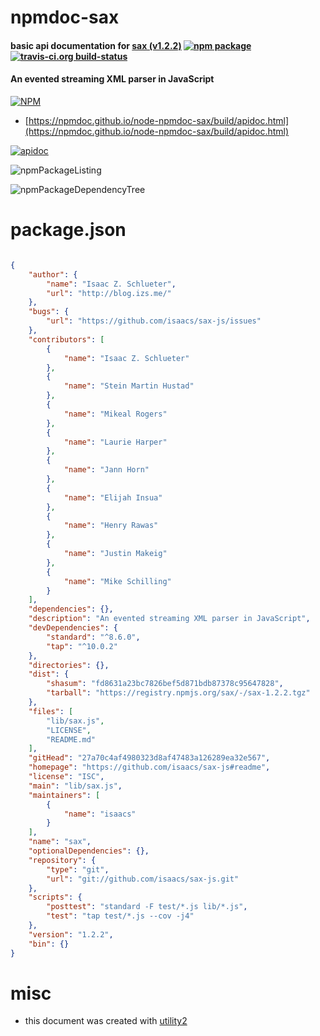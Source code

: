 # npmdoc-sax

#### basic api documentation for  [sax (v1.2.2)](https://github.com/isaacs/sax-js#readme)  [![npm package](https://img.shields.io/npm/v/npmdoc-sax.svg?style=flat-square)](https://www.npmjs.org/package/npmdoc-sax) [![travis-ci.org build-status](https://api.travis-ci.org/npmdoc/node-npmdoc-sax.svg)](https://travis-ci.org/npmdoc/node-npmdoc-sax)

#### An evented streaming XML parser in JavaScript

[![NPM](https://nodei.co/npm/sax.png?downloads=true&downloadRank=true&stars=true)](https://www.npmjs.com/package/sax)

- [https://npmdoc.github.io/node-npmdoc-sax/build/apidoc.html](https://npmdoc.github.io/node-npmdoc-sax/build/apidoc.html)

[![apidoc](https://npmdoc.github.io/node-npmdoc-sax/build/screenCapture.buildCi.browser.%252Ftmp%252Fbuild%252Fapidoc.html.png)](https://npmdoc.github.io/node-npmdoc-sax/build/apidoc.html)

![npmPackageListing](https://npmdoc.github.io/node-npmdoc-sax/build/screenCapture.npmPackageListing.svg)

![npmPackageDependencyTree](https://npmdoc.github.io/node-npmdoc-sax/build/screenCapture.npmPackageDependencyTree.svg)



# package.json

```json

{
    "author": {
        "name": "Isaac Z. Schlueter",
        "url": "http://blog.izs.me/"
    },
    "bugs": {
        "url": "https://github.com/isaacs/sax-js/issues"
    },
    "contributors": [
        {
            "name": "Isaac Z. Schlueter"
        },
        {
            "name": "Stein Martin Hustad"
        },
        {
            "name": "Mikeal Rogers"
        },
        {
            "name": "Laurie Harper"
        },
        {
            "name": "Jann Horn"
        },
        {
            "name": "Elijah Insua"
        },
        {
            "name": "Henry Rawas"
        },
        {
            "name": "Justin Makeig"
        },
        {
            "name": "Mike Schilling"
        }
    ],
    "dependencies": {},
    "description": "An evented streaming XML parser in JavaScript",
    "devDependencies": {
        "standard": "^8.6.0",
        "tap": "^10.0.2"
    },
    "directories": {},
    "dist": {
        "shasum": "fd8631a23bc7826bef5d871bdb87378c95647828",
        "tarball": "https://registry.npmjs.org/sax/-/sax-1.2.2.tgz"
    },
    "files": [
        "lib/sax.js",
        "LICENSE",
        "README.md"
    ],
    "gitHead": "27a70c4af4980323d8af47483a126289ea32e567",
    "homepage": "https://github.com/isaacs/sax-js#readme",
    "license": "ISC",
    "main": "lib/sax.js",
    "maintainers": [
        {
            "name": "isaacs"
        }
    ],
    "name": "sax",
    "optionalDependencies": {},
    "repository": {
        "type": "git",
        "url": "git://github.com/isaacs/sax-js.git"
    },
    "scripts": {
        "posttest": "standard -F test/*.js lib/*.js",
        "test": "tap test/*.js --cov -j4"
    },
    "version": "1.2.2",
    "bin": {}
}
```



# misc
- this document was created with [utility2](https://github.com/kaizhu256/node-utility2)
